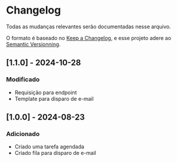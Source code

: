# Changelog
Todas as mudanças relevantes serão documentadas nesse arquivo.

O formato é baseado no [Keep a Changelog](https://keepachangelog.com/pt-BR/1.1.0), e esse projeto adere ao [Semantic Versionning](https://semver.org/spec/v2.0.0.html).

## [1.1.0] - 2024-10-28
### Modificado
- Requisição para endpoint
- Template para disparo de e-mail

## [1.0.0] - 2024-08-23
### Adicionado
- Criado uma tarefa agendada
- Criado fila para disparo de e-mail
